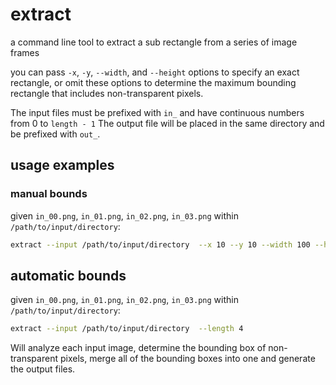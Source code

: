 # extract

a command line tool to extract a sub rectangle from a series of image frames


you can pass `-x`, `-y`, `--width`, and `--height` options to specify an exact rectangle, or omit these
options to determine the maximum bounding rectangle that includes non-transparent pixels.

The input files must be prefixed with `in_` and have continuous numbers from 0 to `length - 1`
The output file will be placed in the same directory and be prefixed with `out_`.

## usage examples

### manual bounds

given `in_00.png`, `in_01.png`, `in_02.png`, `in_03.png` within `/path/to/input/directory`:

```bash
extract --input /path/to/input/directory  --x 10 --y 10 --width 100 --height 50 --length 4
```

## automatic bounds

given `in_00.png`, `in_01.png`, `in_02.png`, `in_03.png` within `/path/to/input/directory`:

```bash
extract --input /path/to/input/directory  --length 4
```

Will analyze each input image, determine the bounding box of non-transparent pixels, merge all of the bounding boxes into one and
generate the output files.

